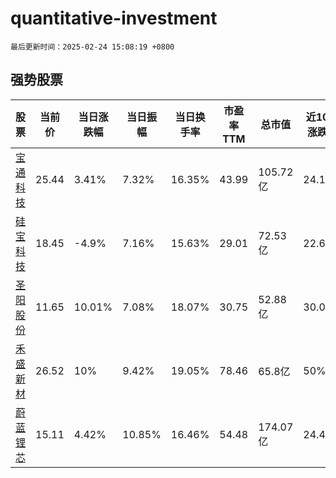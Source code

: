 # quantitative-investment

`最后更新时间：2025-02-24 15:08:19 +0800`

## 强势股票

|股票|当前价|当日涨跌幅|当日振幅|当日换手率|市盈率TTM|总市值|近10日涨跌幅|
|----|----|----|----|----|----|----|----|
|[宝通科技](https://xueqiu.com/S/SZ300031)|25.44|3.41%|7.32%|16.35%|43.99|105.72亿|24.16%|
|[硅宝科技](https://xueqiu.com/S/SZ300019)|18.45|-4.9%|7.16%|15.63%|29.01|72.53亿|22.67%|
|[圣阳股份](https://xueqiu.com/S/SZ002580)|11.65|10.01%|7.08%|18.07%|30.75|52.88亿|30.02%|
|[禾盛新材](https://xueqiu.com/S/SZ002290)|26.52|10%|9.42%|19.05%|78.46|65.8亿|50%|
|[蔚蓝锂芯](https://xueqiu.com/S/SZ002245)|15.11|4.42%|10.85%|16.46%|54.48|174.07亿|24.46%|
